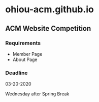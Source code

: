 # ohiou-acm.github.io

## ACM Website Competition

### Requirements

- Member Page
- About Page

### Deadline

03-20-2020

Wednesday after Spring Break
